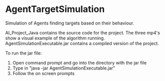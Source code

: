# AgentTargetSimulation
Simulation of Agents finding targets based on their behaviour.

AI_Project_Java contains the source code for the project.
The three mp4's show a visual example of the algorithm running.
AgentSimulationExecutable.jar contains a compiled version of the project.

To run the jar file:
1. Open command prompt and go into the directory with the jar file
2. Type in "java -jar AgentSimulationExecutable.jar"
3. Follow the on screen prompts
